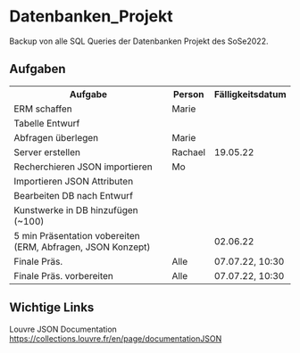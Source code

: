 # Datenbanken_Projekt
Backup von alle SQL Queries der Datenbanken Projekt des SoSe2022.

## Aufgaben 
<table>
   <tr>
     <th> Aufgabe </th>
     <th> Person </th>
     <th> Fälligkeitsdatum </th>
  </tr>
  <tr>
    <td> ERM schaffen </td>
    <td> Marie </td>
    <td> </td>
  </tr>
   <tr>
    <td> Tabelle Entwurf </td>
    <td> </td>
    <td> </td>
  </tr>
   <tr>
    <td> Abfragen überlegen </td>
    <td> Marie </td>
    <td> </td>
  </tr>
   <tr>
    <td> Server erstellen </td>
    <td> Rachael </td>
    <td> 19.05.22 </td>
  </tr>
   <tr>
    <td> Recherchieren JSON importieren </td>
    <td> Mo </td>
    <td> </td>
  </tr>
   <tr>
    <td> Importieren JSON Attributen </td>
    <td> </td>
    <td> </td>
  </tr>
   <tr>
    <td> Bearbeiten DB nach Entwurf </td>
    <td> </td>
    <td> </td>
  </tr>
   <tr>
    <td> Kunstwerke in DB hinzufügen (~100) </td>
    <td> </td>
    <td> </td>
  </tr>
   <tr>
    <td> 5 min Präsentation vobereiten (ERM, Abfragen, JSON Konzept)</td>
    <td> </td>
    <td> 02.06.22</td>
  </tr>
   <tr>
    <td> Finale Präs. </td>
    <td> Alle </td>
    <td> 07.07.22, 10:30</td>
  </tr>
     <tr>
    <td> Finale Präs. vorbereiten </td>
    <td> Alle </td>
    <td> 07.07.22, 10:30</td>
  </tr>
</table>

## Wichtige Links
Louvre JSON Documentation
https://collections.louvre.fr/en/page/documentationJSON

